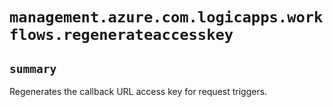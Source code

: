 # `management.azure.com.logicapps.workflows.regenerateaccesskey`

## `summary`
Regenerates the callback URL access key for request triggers.



